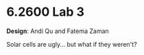 # 6.2600 Lab 3

**Design**: Andi Qu and Fatema Zaman

Solar cells are ugly... but what if they weren't?
